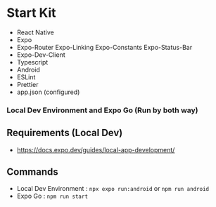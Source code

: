 # Start Kit
- React Native
- Expo
- Expo-Router Expo-Linking Expo-Constants Expo-Status-Bar
- Expo-Dev-Client
- Typescript
- Android
- ESLint
- Prettier
- app.json (configured)

### Local Dev Environment and Expo Go (Run by both way)

## Requirements (Local Dev)
- https://docs.expo.dev/guides/local-app-development/

## Commands
- Local Dev Environment : ` npx expo run:android ` or ` npm run android `
- Expo Go : ` npm run start `
